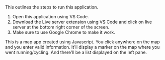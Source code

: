 This outlines the steps to run this application.

1. Open this application using VS Code.
2. Download the Live server extension using VS Code and click on live server at the bottom right corner of the screen.
3. Make sure to use Google Chrome to make it work.

This is a map app created using Javascript. You click anywhere on the map and you enter valid information. It'll display a marker
on the map where you went running/cycling. And there'll be a list displayed on the left pane.
